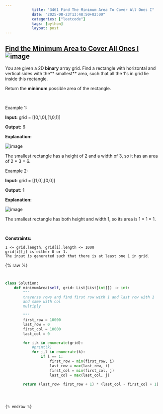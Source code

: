 ```yaml
---
            title: "3461 Find The Minimum Area To Cover All Ones I"
            date: "2025-08-23T13:48:50+02:00"
            categories: ["leetcode"]
            tags: [python]
            layout: post
---
```

            
## [Find the Minimum Area to Cover All Ones I](https://leetcode.com/problems/find-the-minimum-area-to-cover-all-ones-i) ![image](https://img.shields.io/badge/Difficulty-Medium-orange)

You are given a 2D **binary** array grid. Find a rectangle with horizontal and vertical sides with the** smallest** area, such that all the 1's in grid lie inside this rectangle.

Return the **minimum** possible area of the rectangle.

 

Example 1:

**Input:** grid = [[0,1,0],[1,0,1]]

**Output:** 6

**Explanation:**

![image](https://assets.leetcode.com/uploads/2024/05/08/examplerect0.png)

The smallest rectangle has a height of 2 and a width of 3, so it has an area of 2 * 3 = 6.

Example 2:

**Input:** grid = [[1,0],[0,0]]

**Output:** 1

**Explanation:**

![image](https://assets.leetcode.com/uploads/2024/05/08/examplerect1.png)

The smallest rectangle has both height and width 1, so its area is 1 * 1 = 1.

 

**Constraints:**

	1 <= grid.length, grid[i].length <= 1000
	grid[i][j] is either 0 or 1.
	The input is generated such that there is at least one 1 in grid.

{% raw %}


```python


class Solution:
    def minimumArea(self, grid: List[List[int]]) -> int:
        """
        traverse rows and find first row with 1 and last row with 1
        and same with col
        multiply

        """
        first_row = 10000
        last_row = 0
        first_col = 10000
        last_col = 0

        for i,k in enumerate(grid):
            #print(k)
            for j,l in enumerate(k):
                if l == 1:
                    first_row = min(first_row, i)
                    last_row = max(last_row, i)
                    first_col = min(first_col, j)
                    last_col = max(last_col, j)
        
        return (last_row- first_row + 1) * (last_col - first_col + 1)

        


{% endraw %}
```
